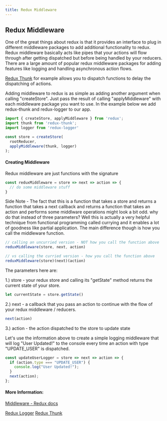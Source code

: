 ```yaml
---
title: Redux Middleware
---
```

## Redux Middleware

One of the great things about redux is that it provides an interface to plug in different middleware packages to add additional functionality to redux. Redux middleware basically acts like pipes that your actions will flow through after getting dispatched but before being handled by your reducers. There are a large amount of popular redux middleware packages for adding features like logging and handling asynchronous action flows. 

[Redux Thunk](https://github.com/reduxjs/redux-thunk) for example allows you to dispatch functions to delay the dispatching of actions. 

Adding middleware to redux is as simple as adding another argument when calling "createStore". Just pass the result of calling "applyMiddleware" with each middleware package you want to use. In the example below we add redux-thunk and redux-logger to our app. 

```js
import { createStore, applyMiddleware } from 'redux';
import thunk from 'redux-thunk';
import logger from 'redux-logger'

const store = createStore(
  rootReducer,
  applyMiddleware(thunk, logger)
);
```

#### Creating Middleware

Redux middleware are just functions with the signature

```js
const reduxMiddleware = store => next => action => {
  // do some middleware stuff
}
```

Side Note - The fact that this is a function that takes a store and returns a function that takes a next callback and returns a function that takes an action and performs some middlware operations might look a bit odd. why do that instead of three parameters? Well this is actually a very helpful technique from functional programming called currying and it enables a lot of goodness like partial application. The main difference though is how you call the middleware function.

```js
// calling an uncurried version - NOT how you call the function above
reduxMiddleware(store, next, action)

// vs calling the curried version - how you call the function above
reduxMiddleware(store)(next)(action)
```

The parameters here are:

1.) store - your redux store and calling its "getState" method returns the current state of your store.
```js
let currentState = store.getState()
```
2.) next - a callback that you pass an action to continue with the flow of your redux middleware / reducers.
```js
next(action)
```
3.) action - the action dispatched to the store to update state

Let's use the information above to create a simple logging middleware that will log "User Updated!" to the console every time an action with type "UPDATE_USER" is dispatched.

```js
const updateUserLogger = store => next => action => {
  if (action.type === "UPDATE_USER") {
    console.log("User Updated!");
  }
  next(action);
};
```


#### More Information:
<!-- Please add any articles you think might be helpful to read before writing the article -->
[Middleware - Redux docs](https://redux.js.org/advanced/middleware)

[Redux Logger](https://github.com/evgenyrodionov/redux-logger)
[Redux Thunk](https://github.com/reduxjs/redux-thunk)
